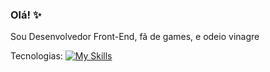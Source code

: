 ### Olá! ✨

Sou Desenvolvedor Front-End, fã de games, e odeio vinagre

Tecnologias:
[![My Skills](https://skillicons.dev/icons?i=js,html,css)](https://skillicons.dev)
<!--
**autotelico/autotelico** is a ✨ _special_ ✨ repository because its `README.md` (this file) appears on your GitHub profile.

Here are some ideas to get you started:

- 🔭 I’m currently working on ...
- 🌱 I’m currently learning ...
- 👯 I’m looking to collaborate on ...
- 🤔 I’m looking for help with ...
- 💬 Ask me about ...
- 📫 How to reach me: ...
- 😄 Pronouns: ...
- ⚡ Fun fact: ...
-->
